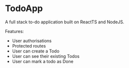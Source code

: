 # TodoApp
A full stack to-do application built on ReactTS and NodeJS. 

Features:
- User authorisations
- Protected routes
- User can create a Todo
- User can see their existing Todos
- User can mark a todo as Done
